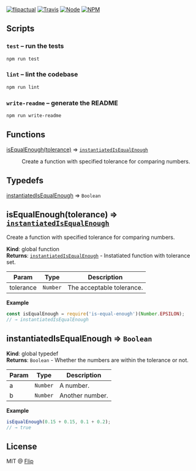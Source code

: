 [![flipactual](https://img.shields.io/badge/😋-flipactual-218AC7.svg?style=flat-square)](https://www.flipactual.com/)
[![Travis](https://img.shields.io/travis/flipactual/is-equal-enough.svg?style=flat-square)](https://travis-ci.org/flipactual/is-equal-enough/)
[![Node](https://img.shields.io/node/v/is-equal-enough.svg?style=flat-square)](http://npmjs.com/package/is-equal-enough)
[![NPM](https://img.shields.io/npm/v/is-equal-enough.svg?style=flat-square)](http://npmjs.com/package/is-equal-enough)

## Scripts

### `test` – run the tests

```sh
npm run test
```

### `lint` – lint the codebase

```sh
npm run lint
```

### `write-readme` – generate the README

```sh
npm run write-readme
```

## Functions

<dl>
<dt><a href="#isEqualEnough">isEqualEnough(tolerance)</a> ⇒ <code><a href="#instantiatedIsEqualEnough">instantiatedIsEqualEnough</a></code></dt>
<dd><p>Create a function with specified tolerance for comparing numbers.</p>
</dd>
</dl>

## Typedefs

<dl>
<dt><a href="#instantiatedIsEqualEnough">instantiatedIsEqualEnough</a> ⇒ <code>Boolean</code></dt>
<dd></dd>
</dl>

<a name="isEqualEnough"></a>

## isEqualEnough(tolerance) ⇒ <code>[instantiatedIsEqualEnough](#instantiatedIsEqualEnough)</code>
Create a function with specified tolerance for comparing numbers.

**Kind**: global function  
**Returns**: <code>[instantiatedIsEqualEnough](#instantiatedIsEqualEnough)</code> - Instatiated function with tolerance set.  

| Param | Type | Description |
| --- | --- | --- |
| tolerance | <code>Number</code> | The acceptable tolerance. |

**Example**  
```js
const isEqualEnough = require('is-equal-enough')(Number.EPSILON);
// → instantiatedIsEqualEnough
```
<a name="instantiatedIsEqualEnough"></a>

## instantiatedIsEqualEnough ⇒ <code>Boolean</code>
**Kind**: global typedef  
**Returns**: <code>Boolean</code> - Whether the numbers are within the tolerance or not.  

| Param | Type | Description |
| --- | --- | --- |
| a | <code>Number</code> | A number. |
| b | <code>Number</code> | Another number. |

**Example**  
```js
isEqualEnough(0.15 + 0.15, 0.1 + 0.2);
// → true
```

## License

MIT @ [Flip](https://github.com/flipactual)
